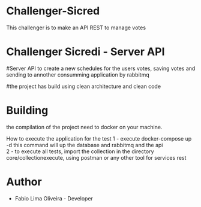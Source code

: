 # Challenger-Sicred
This challenger is to make an API REST to manage votes

# Challenger Sicredi - Server API
#Server API to create a new schedules for the users votes, saving votes and sending to annother consumming application by rabbitmq

#the project has build using clean architecture and clean code
# Building
the compilation of the project need to docker on your machine.

How to execute the application for the test
1 - execute docker-compose up -d this command will up the database and rabbitmq and the api<br>
2 - to execute all tests, import the collection in the directory core/collectionexecute, using postman or any other tool for services rest

# Author
- Fabio Lima Oliveira - Developer


